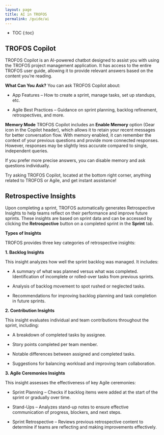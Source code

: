 ```yaml
---
layout: page
title: AI in TROFOS
permalink: /guide/ai
---
```


- TOC
  {:toc}

## TROFOS Copilot

<!-- API: POST /api/ai/userGuideQuery -->

TROFOS Copilot is an AI-powered chatbot designed to assist you with using the TROFOS project management application. It has access to the entire TROFOS user guide, allowing it to provide relevant answers based on the content you’re reading.

**What Can You Ask?**
You can ask TROFOS Copilot about:

- App Features – How to create a sprint, manage tasks, set up standups, etc.

- Agile Best Practices – Guidance on sprint planning, backlog refinement, retrospectives, and more.

**Memory Mode**
TROFOS Copilot includes an **Enable Memory** option (Gear icon in the Copilot header), which allows it to retain your recent messages for better conversation flow. With memory enabled, it can remember the context of your previous questions and provide more connected responses. However, responses may be slightly less accurate compared to single, independent queries.

If you prefer more precise answers, you can disable memory and ask questions individually.

Try asking TROFOS Copilot, located at the bottom right corner, anything related to TROFOS or Agile, and get instant assistance!

## Retrospective Insights

Upon completing a sprint, TROFOS automatically generates Retrospective Insights to help teams reflect on their performance and improve future sprints. These insights are based on sprint data and can be accessed by clicking the **Retrospective** button on a completed sprint in the **Sprint** tab.

**Types of Insights**

TROFOS provides three key categories of retrospective insights:

**1. Backlog Insights**

This insight analyzes how well the sprint backlog was managed. It includes:

- A summary of what was planned versus what was completed.
  Identification of incomplete or rolled-over tasks from previous sprints.

- Analysis of backlog movement to spot rushed or neglected tasks.

- Recommendations for improving backlog planning and task completion in future sprints.

**2. Contribution Insights**

This insight evaluates individual and team contributions throughout the sprint, including:

- A breakdown of completed tasks by assignee.

- Story points completed per team member.

- Notable differences between assigned and completed tasks.

- Suggestions for balancing workload and improving team collaboration.

**3. Agile Ceremonies Insights**

This insight assesses the effectiveness of key Agile ceremonies:

- Sprint Planning – Checks if backlog items were added at the start of the sprint or gradually over time.

- Stand-Ups – Analyzes stand-up notes to ensure effective communication of progress, blockers, and next steps.

- Sprint Retrospective – Reviews previous retrospective content to determine if teams are reflecting and making improvements effectively.
